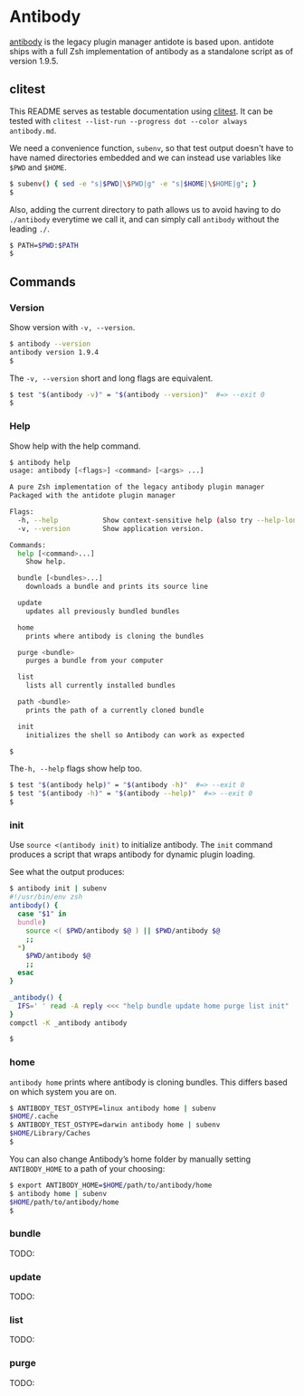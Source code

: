 # Antibody

[antibody][antibody] is the legacy plugin manager antidote is based upon. antidote ships with a full Zsh implementation of antibody as a standalone script as of version 1.9.5.

## clitest

This README serves as testable documentation using [clitest][clitest]. It can be tested with `clitest --list-run --progress dot --color always antibody.md`.

We need a convenience function, `subenv`, so that test output doesn't have to have named directories embedded and we can instead use variables like `$PWD` and `$HOME`.

```sh
$ subenv() { sed -e "s|$PWD|\$PWD|g" -e "s|$HOME|\$HOME|g"; }
$
```

Also, adding the current directory to path allows us to avoid having to do `./antibody` everytime we call it, and can simply call `antibody` without the leading `./`.

```sh
$ PATH=$PWD:$PATH
$
```

## Commands

### Version

Show version with `-v, --version`.

```sh
$ antibody --version
antibody version 1.9.4
$
```

The `-v, --version` short and long flags are equivalent.

```sh
$ test "$(antibody -v)" = "$(antibody --version)"  #=> --exit 0
$
```

### Help

Show help with the help command.

```sh
$ antibody help
usage: antibody [<flags>] <command> [<args> ...]

A pure Zsh implementation of the legacy antibody plugin manager
Packaged with the antidote plugin manager

Flags:
  -h, --help           Show context-sensitive help (also try --help-long and --help-man).
  -v, --version        Show application version.

Commands:
  help [<command>...]
    Show help.

  bundle [<bundles>...]
    downloads a bundle and prints its source line

  update
    updates all previously bundled bundles

  home
    prints where antibody is cloning the bundles

  purge <bundle>
    purges a bundle from your computer

  list
    lists all currently installed bundles

  path <bundle>
    prints the path of a currently cloned bundle

  init
    initializes the shell so Antibody can work as expected

$
```

The`-h, --help` flags show help too.

```sh
$ test "$(antibody help)" = "$(antibody -h)"  #=> --exit 0
$ test "$(antibody -h)" = "$(antibody --help)"  #=> --exit 0
$
```

### init

Use `source <(antibody init)` to initialize antibody. The `init` command produces a script that wraps antibody for dynamic plugin loading.

See what the output produces:

```sh
$ antibody init | subenv
#!/usr/bin/env zsh
antibody() {
  case "$1" in
  bundle)
    source <( $PWD/antibody $@ ) || $PWD/antibody $@
    ;;
  *)
    $PWD/antibody $@
    ;;
  esac
}

_antibody() {
  IFS=' ' read -A reply <<< "help bundle update home purge list init"
}
compctl -K _antibody antibody

$
```

### home

`antibody home` prints where antibody is cloning bundles. This differs based on which system you are on.

```sh
$ ANTIBODY_TEST_OSTYPE=linux antibody home | subenv
$HOME/.cache
$ ANTIBODY_TEST_OSTYPE=darwin antibody home | subenv
$HOME/Library/Caches
$
```

You can also change Antibody’s home folder by manually setting `ANTIBODY_HOME` to a path of your choosing:

```sh
$ export ANTIBODY_HOME=$HOME/path/to/antibody/home
$ antibody home | subenv
$HOME/path/to/antibody/home
$
```

### bundle

TODO:

### update

TODO:

### list

TODO:

### purge

TODO:

[antibody]: https://github.com/getantibody/antibody
[clitest]: https://github.com/aureliojargas/clitest
